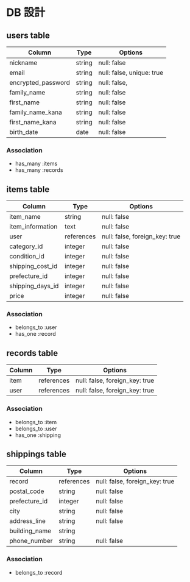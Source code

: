 # DB 設計

## users table

| Column             | Type                | Options                   |
|--------------------|---------------------|---------------------------|
| nickname           | string              | null: false               |
| email              | string              | null: false, unique: true |
| encrypted_password | string              | null: false,              |
| family_name        | string              | null: false               |
| first_name         | string              | null: false               |
| family_name_kana   | string              | null: false               |
| first_name_kana    | string              | null: false               |
| birth_date         | date                | null: false               |

### Association

* has_many :items
* has_many :records

## items table

| Column                              | Type       | Options                               |
|-------------------------------------|------------|---------------------------------------|
| item_name                           | string     | null: false                           |
| item_information                    | text       | null: false                           |
| user                                | references | null: false, foreign_key: true        |
| category_id                         | integer     | null: false                           |
| condition_id                        | integer    | null: false                           |
| shipping_cost_id                    | integer    | null: false                           |
| prefecture_id                       | integer    | null: false                           |
| shipping_days_id                    | integer    | null: false                           |
| price                               | integer    | null: false                           |


### Association

- belongs_to :user
- has_one :record

## records table

| Column           | Type       | Options                        |
|------------------|------------|--------------------------------|
| item             | references | null: false, foreign_key: true |
| user             | references | null: false, foreign_key: true |

### Association

- belongs_to :item
- belongs_to :user
- has_one :shipping

## shippings table

| Column          | Type       | Options                        |
|-----------------|------------|--------------------------------|
| record          | references | null: false, foreign_key: true |
| postal_code     | string     | null: false                    |
| prefecture_id   | integer    | null: false                    |
| city            | string     | null: false                    |
| address_line    | string     | null: false                    |
| building_name   | string     |                                |
| phone_number    | string     | null: false                    |

### Association

- belongs_to :record
